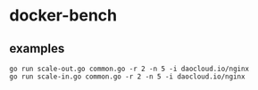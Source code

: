 # docker-bench

## examples
    go run scale-out.go common.go -r 2 -n 5 -i daocloud.io/nginx
    go run scale-in.go common.go -r 2 -n 5 -i daocloud.io/nginx

